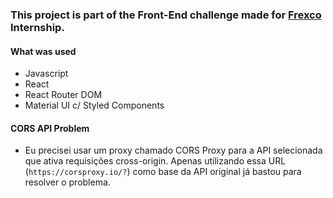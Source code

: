 ### This project is part of the Front-End challenge made for [Frexco](https://www.frexco.com.br/) Internship.


#### What was used
- Javascript
- React
- React Router DOM
- Material UI c/ Styled Components


#### CORS API Problem
- Eu precisei usar um proxy chamado CORS Proxy para a API selecionada que ativa requisições cross-origin. Apenas utilizando essa URL (`https://corsproxy.io/?`) como base da API original já bastou para resolver o problema.


